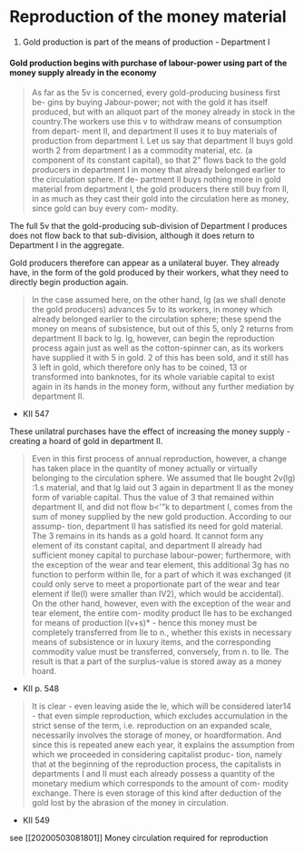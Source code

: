 # Reproduction of the money material

1. Gold production is part of the means of production - Department I

#### Gold production begins with purchase of labour-power using part of the money supply already in the economy

> As far as the 5v is concerned, every gold-producing business first be-  gins by buying Jabour-power; not with the gold it has itself produced,   but with an aliquot part of the money already in stock in the country.The workers use this v to withdraw means of consumption from depart-  ment II, and department II uses it to buy materials of production from   department I. Let us say that department II buys gold worth 2 from   department I as a commodity material, etc. (a component of its constant   capital), so that 2" flows back to the gold producers in department I in   money that already belonged earlier to the circulation sphere. If de-  partment II buys nothing more in gold material from department I, the   gold producers there still buy from II, in as much as they cast their   gold into the circulation here as money, since gold can buy every com-  modity. 


The full 5v that the gold-producing sub-division of Department I produces does not flow back to that sub-division, although it does return to Department I in the aggregate.

Gold producers therefore can appear as a unilateral buyer. They already have, in the form of the gold produced by their workers, what they need to directly begin production again.

> In the case assumed here, on the   other hand, lg (as we shall denote the gold producers) advances 5v to   its workers, in money which already belonged earlier to the circulation   sphere; these spend the money on means of subsistence, but out of   this 5, only 2 returns from department II back to lg. lg, however, can   begin the reproduction process again just as well as the cotton-spinner   can, as its workers have supplied it with 5 in gold. 2 of this has been   sold, and it still has 3 left in gold, which therefore only has to be   coined, 13 or transformed into banknotes, for its whole variable capital   to exist again in its hands in the money form, without any further   mediation by department II.
- KII 547

These unilatral purchases have the effect of increasing the money supply - creating a hoard of gold in department II.

> Even in this first process of annual reproduction, however, a change   has taken place in the quantity of money actually or virtually belonging   to the circulation sphere. We assumed that Ile bought 2v(lg) :1.s material,   and that lg laid out 3 again in department II as the money form of   variable capital. Thus the value of 3 that remained within department   II, and did not flow b<'"k to department I, comes from the sum of   money supplied by the new gold production. According to our assump-  tion, department II has satisfied its need for gold material. The 3   remains in its hands as a gold hoard. It cannot form any element of its   constant capital, and department II already had sufficient money capital   to purchase labour-power; furthermore, with the exception of the wear   and tear element, this additional 3g has no function to perform within   Ile, for a part of which it was exchanged (it could only serve to meet a   proportionate part of the wear and tear element if Ile(l) were smaller   than IV2), which would be accidental). On the other hand, however,   even with the exception of the wear and tear element, the entire com-  modity product Ile has to be exchanged for means of production   l(v+s)* - hence this money must be completely transferred from Ile to   n., whether this exists in necessary means of subsistence or in luxury items, and the corresponding commodity value must be transferred,   conversely, from n. to Ile. The result is that a part of the surplus-value   is stored away as a money hoard.

- KII p. 548

> It is clear - even leaving aside the le, which will   be considered later14 - that even simple reproduction, which excludes   accumulation in the strict sense of the term, i.e. reproduction on an   expanded scale, necessarily involves the storage of money, or hoardformation. And since this is repeated anew each year, it explains the   assumption from which we proceeded in considering capitalist produc-  tion, namely that at the beginning of the reproduction process, the   capitalists in departments I and II must each already possess a quantity   of the monetary medium which corresponds to the amount of com-  modity exchange. There is even storage of this kind after deduction of   the gold lost by the abrasion of the money in circulation.
- KII 549

see [[20200503081801]] Money circulation required for reproduction